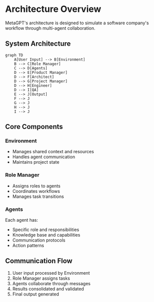 # Architecture Overview

MetaGPT's architecture is designed to simulate a software company's workflow through multi-agent collaboration.

## System Architecture

```mermaid
graph TD
    A[User Input] --> B[Environment]
    B --> C[Role Manager]
    C --> D[Agents]
    D --> E[Product Manager]
    D --> F[Architect]
    D --> G[Project Manager]
    D --> H[Engineer]
    D --> I[QA]
    E --> J[Output]
    F --> J
    G --> J
    H --> J
    I --> J
```

## Core Components

### Environment
- Manages shared context and resources
- Handles agent communication
- Maintains project state

### Role Manager
- Assigns roles to agents
- Coordinates workflows
- Manages task transitions

### Agents
Each agent has:
- Specific role and responsibilities
- Knowledge base and capabilities
- Communication protocols
- Action patterns

## Communication Flow

1. User input processed by Environment
2. Role Manager assigns tasks
3. Agents collaborate through messages
4. Results consolidated and validated
5. Final output generated
